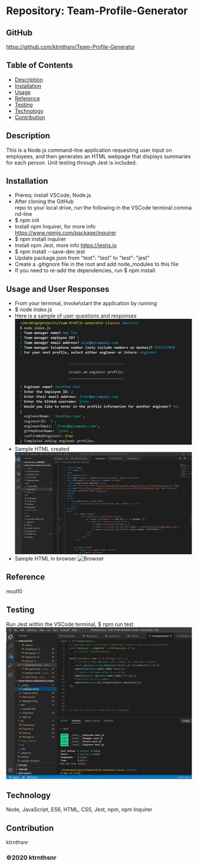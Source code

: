# Repository: Team-Profile-Generator

## GitHub 
https://github.com/ktrnthsnr/Team-Profile-Generator

## Table of Contents
* [Description](#description)
* [Installation](#installation)
* [Usage](#usage)
* [Reference](#reference)
* [Testing](#testing)
* [Technology](#technology)
* [Contribution](#contribution)

## Description
This is a Node.js command-line application requesting user input on employees, and then generates an HTML webpage that displays summaries for each person. Unit testing through Jest is included.

## Installation
- Prereq: install VSCode, Node.js
- After cloning the GitHub repo to your local drive, run the following in the VSCode terminal command-line
- $ npm init
- Install npm Inquirer, for more info https://www.npmjs.com/package/inquirer
- $ npm install inquirer
- Install npm Jest, more info https://jestjs.io
- $ npm install --save-dev jest
- Update package.json from "test": "test" to "test": "jest" 
- Create a .gitignore file in the root and add node_modules to this file
- If you need to re-add the dependencies, run $ npm install

## Usage and User Responses
* From your terminal, invoke\start the application by running 
* $ node index.js
* Here is a sample of user questions and responses
![Usage](./usage.jpg "README.md usage")
* Sample HTML created
![HTML](./htmlview.jpg "README.md HTML output")
* Sample HTML in browser
![Browser](./browserview.jpg "README.md browser view")

## Reference
mod10

## Testing
Run Jest within the VSCode terminal, $ npm run test
![Test](./tests.jpg "README.md tests")

## Technology
Node, JavaScript, ES6, HTML, CSS, Jest, npm, npm Inquirer

## Contribution
ktrnthsnr

### ©️2020 ktrnthsnr
